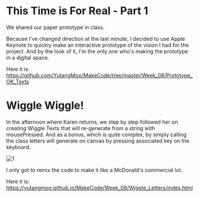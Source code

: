 # This Time is For Real - Part 1

We shared our paper prototype in class.

Because I've changed direction at the last minute, I decided to use Apple Keynote to quickly make an interactive prototype of the vision I had for the project. And by the look of it, I'm the only one who's making the prototype in a digital space.

Here it is:
https://github.com/YutangMoo/MakeCode/tree/master/Week_08/Prototype_OK_Texts



# Wiggle Wiggle!

In the afternoon where Karen returns, we step by step followed her on creating Wiggle Texts that will re-generate from a string with mousePressed. And as a bonus, which is quite complex, by simply calling the class letters will generate on canvas by pressing associated key on the keyboard.

![1](/Users/yutang/Documents/GitHub/MakeCode/Week_08/Images/1.png)

I only got to remix the code to make it like a McDonald's commercial lol.

Here it is:
https://yutangmoo.github.io/MakeCode/Week_08/Wiggle_Letters/index.html